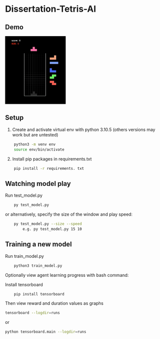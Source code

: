 # Dissertation-Tetris-AI

## Demo

![Tetris Demo](./TetrisDemo.gif)

## Setup

1. Create and activate virtual env with python 3.10.5 (others versions may work but are untested)
```bash
    python3 -m venv env
    source env/bin/activate
```

2. Install pip packages in requirements.txt
```bash
    pip install -r requirements. txt
```

## Watching model play

Run test_model.py 
```bash
    py test_model.py
```
or alternatively, specify the size of the window and play speed:
```bash
    py test_model.py --size --speed
        e.g. py test_model.py 15 10
```

## Training a new model

Run train_model.py
```bash
    python3 train_model.py
```

Optionally view agent learning progress with bash command:

Install tensorboard
```bash
    pip install tensorboard
```

Then view reward and duration values as graphs

```bash
tensorboard --logdir=runs
```
or 
```bash
python tensorboard.main --logdir=runs
```
